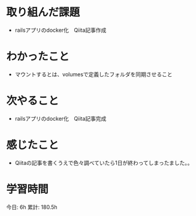 # 取り組んだ課題 
+ railsアプリのdocker化　Qiita記事作成
# わかったこと   
+ マウントするとは、volumesで定義したフォルダを同期させること
# 次やること
+ railsアプリのdocker化　Qiita記事完成
# 感じたこと
+ Qiitaの記事を書くうえで色々調べていたら1日が終わってしまったました。。
# 学習時間  
今日: 6h 
累計: 180.5h 

